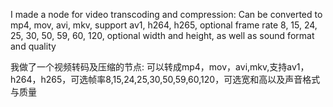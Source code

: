 I made a node for video transcoding and compression:
Can be converted to mp4, mov, avi, mkv, support av1, h264, h265, optional frame rate 8, 15, 24, 25, 30, 50, 59, 60, 120, optional width and height, as well as sound format and quality

我做了一个视频转码及压缩的节点:
可以转成mp4，mov，avi,mkv,支持av1，h264，h265，可选帧率8,15,24,25,30,50,59,60,120，可选宽和高以及声音格式与质量
